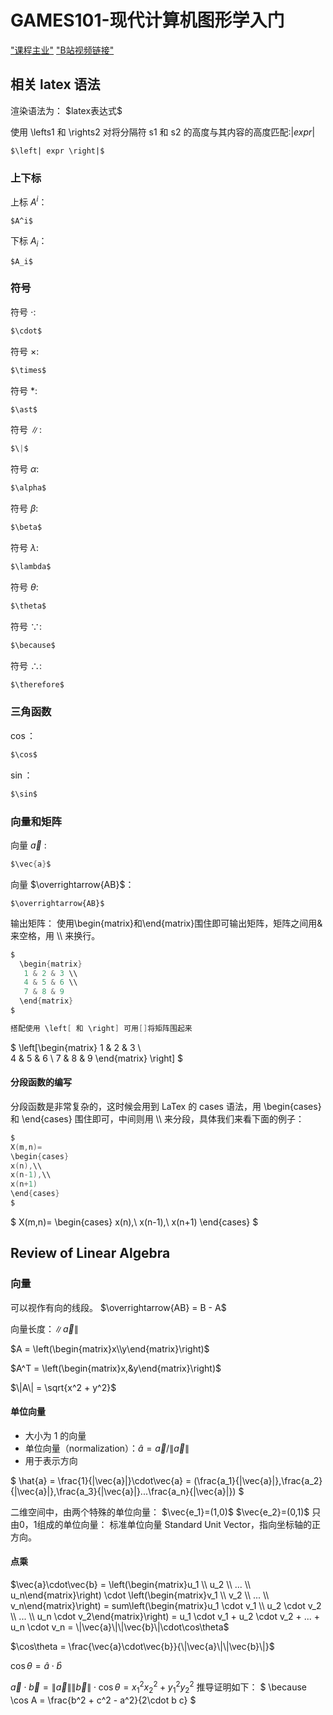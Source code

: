 # GAMES101-现代计算机图形学入门
["课程主业"](https://sites.cs.ucsb.edu/~lingqi/teaching/games101.html)
["B站视频链接"](https://www.bilibili.com/video/BV1X7411F744)

## 相关 latex 语法
渲染语法为： \$latex表达式\$

使用 \lefts1 和 \rights2 对将分隔符 s1 和 s2 的高度与其内容的高度匹配:$\left| expr 
\right|$
```
$\left| expr \right|$
```

### 上下标
上标 $A^i$：
```
$A^i$
```

下标 $A_i$：
```
$A_i$
```



### 符号
符号 $\cdot$:
```c
$\cdot$
```

符号 $\times$:
```c
$\times$
```

符号 $\ast$:
```c
$\ast$
```

符号 $\|$:
```c
$\|$
```

符号 $\alpha$:
```c
$\alpha$
```

符号 $\beta$:
```c
$\beta$
```

符号 $\lambda$:
```c
$\lambda$
```

符号 $\theta$:
```c
$\theta$
```

符号 $\because$:
```c
$\because$
```

符号 $\therefore$:
```c
$\therefore$
```
### 三角函数
$\cos$：
```c
$\cos$
```

$\sin$：
```c
$\sin$
```

### 向量和矩阵
向量 $\vec{a}$ :
```c
$\vec{a}$
```

向量 $\overrightarrow{AB}$：
```
$\overrightarrow{AB}$
```

输出矩阵：
使用\begin{matrix}和\end{matrix}围住即可输出矩阵，矩阵之间用&来空格，用 \\\ 来换行。
```c
$
  \begin{matrix}
   1 & 2 & 3 \\
   4 & 5 & 6 \\
   7 & 8 & 9
  \end{matrix} 
$

搭配使用 \left[ 和 \right] 可用[]将矩阵围起来
```

$
\left[\begin{matrix}
1 & 2 & 3 \\   
4 & 5 & 6 \\
7 & 8 & 9
\end{matrix} \right]
$

#### 分段函数的编写
分段函数是非常复杂的，这时候会用到 LaTex 的 cases 语法，用 \begin{cases} 和
 \end{cases} 围住即可，中间则用 \\\ 来分段，具体我们来看下面的例子：
```c
$
X(m,n)=
\begin{cases}
x(n),\\
x(n-1),\\
x(n+1)
\end{cases}
$
```
$
X(m,n)=
\begin{cases}
x(n),\\
x(n-1),\\
x(n+1)
\end{cases}
$


## Review of Linear Algebra


### 向量
可以视作有向的线段。
$\overrightarrow{AB} = B - A$

向量长度：$\|\vec{a}\|$

$A = \left(\begin{matrix}x\\y\end{matrix}\right)$

$A^T = \left(\begin{matrix}x,&y\end{matrix}\right)$

$\|A\| = \sqrt{x^2 + y^2}$
#### 单位向量

- 大小为 1 的向量
- 单位向量（normalization）：$\hat{a} = \vec{a}/\|\vec{a}\|$
- 用于表示方向

$
\hat{a} = \frac{1}{\|\vec{a}\|}\cdot\vec{a} = (\frac{a_1}{\|\vec{a}\|},\frac{a_2}{\|\vec{a}\|},\frac{a_3}{\|\vec{a}\|}...\frac{a_n}{\|\vec{a}\|})
$

二维空间中，由两个特殊的单位向量：
$\vec{e_1}=(1,0)$
$\vec{e_2}=(0,1)$
只由0，1组成的单位向量：
标准单位向量 Standard Unit Vector，指向坐标轴的正方向。

#### 点乘
$\vec{a}\cdot\vec{b} = \left(\begin{matrix}u_1 \\ u_2 \\ ... \\ u_n\end{matrix}\right) \cdot \left(\begin{matrix}v_1 \\ v_2 \\ ... \\ v_n\end{matrix}\right) = sum\left(\begin{matrix}u_1 \cdot v_1 \\ u_2 \cdot v_2 \\ ... \\ u_n \cdot v_2\end{matrix}\right) = u_1 \cdot v_1 + u_2 \cdot v_2 + ... + u_n \cdot v_n = \|\vec{a}\|\|\vec{b}\|\cdot\cos\theta$

$\cos\theta = \frac{\vec{a}\cdot\vec{b}}{\|\vec{a}\|\|\vec{b}\|}$

$\cos\theta = \hat{a}\cdot\hat{b}$

$\vec{a}\cdot\vec{b} = \|\vec{a}\|\|\vec{b}\|\cdot\cos\theta = x_1^2x_2^2  + y_1^2y_2^2$ 推导证明如下：
$
\because \cos A = \frac{b^2 + c^2 - a^2}{2\cdot b c}
$
